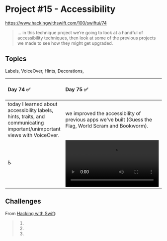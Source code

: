 # Project #15 - Accessibility

https://www.hackingwithswift.com/100/swiftui/74

> ... in this technique project we’re going to look at a handful of accessibility techniques, then look at some of the previous projects we made to see how they might get upgraded.

## Topics
Labels, VoiceOver, Hints, Decorations, 

|Day 74 :white_check_mark: | Day 75 :white_check_mark: | Day 76 :white_check_mark: |
|:--|:--|:--|
| today I learned about accessibility labels, hints, traits, and communicating important/unimportant views with VoiceOver. | we improved the accessibility of previous apps we've built (Guess the Flag, World Scram and Bookworm). |  | 
| ♿️  | ![D75](Data/D75.mp4)| ![D76](DATA/D76) | 

## Challenges

From [Hacking with Swift]():
>1. 
>2. 
>3. 
